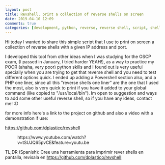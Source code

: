 ```yaml
---
layout: post
title: Revshell, print a collection of reverse shells on screen
date: 2019-04-10 12:09
comments: true
categories: [development, python, reverse, reverse shell, script, shell, Sin categoría]
---
```

<!-- wp:paragraph -->
<p>Hi today I wanted to share this simple script that I use to print on screen a collection of reverse shells with a given IP address and port.</p>
<!-- /wp:paragraph -->

<!-- wp:paragraph -->
<p>I developed this tool from other ideas when I was studying for the OSCP exam, (I passed in January, I tried harder YEAH!), as a way to practice my POOR (ahaha, very poor) python skills and I found out is very useful specially when you are trying to get that reverse shell and you need to test different options quick. I ended up adding a Powershell section also, and a PHP one liner, since all this "reverse shells one liner" are the one that I used the most, also is very quick to print if you have it added to your global command (like copied to "/usr/local/bin"). Im open to suggestion and ways to add some other useful reverse shell, so if you have any ideas, contact me! :D</p>
<!-- /wp:paragraph -->

<!-- wp:paragraph -->
<p>for more info here's a link to the project on github and also a video with a demonstration if use:</p>
<!-- /wp:paragraph -->

<!-- wp:paragraph -->
<p><a href="https://github.com/dplastico/revshell">https://github.com/dplastico/revshell</a></p>
<!-- /wp:paragraph -->

<!-- wp:core-embed/youtube {"url":"https://www.youtube.com/watch?v=tSUJQ65pvCE\u0026feature=youtu.be","type":"video","providerNameSlug":"youtube","className":"wp-embed-aspect-16-9 wp-has-aspect-ratio"} -->
<figure class="wp-block-embed-youtube wp-block-embed is-type-video is-provider-youtube wp-embed-aspect-16-9 wp-has-aspect-ratio"><div class="wp-block-embed__wrapper">
https://www.youtube.com/watch?v=tSUJQ65pvCE&amp;feature=youtu.be
</div></figure>
<!-- /wp:core-embed/youtube -->

<!-- wp:paragraph -->
<p>TL;DR (Spanish): Cree una herramienta para imprimir rever shells en pantalla, revisala en <a href="https://github.com/dplastico/revshell">https://github.com/dplastico/revshell</a></p>
<!-- /wp:paragraph -->

<!-- wp:paragraph -->
<p></p>
<!-- /wp:paragraph -->
